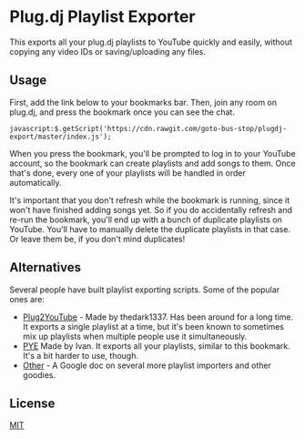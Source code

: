 # Plug.dj Playlist Exporter

This exports all your plug.dj playlists to YouTube quickly and easily, without
copying any video IDs or saving/uploading any files.

## Usage

First, add the link below to your bookmarks bar. Then, join any room on
plug.dj, and press the bookmark once you can see the chat.

```
javascript:$.getScript('https://cdn.rawgit.com/goto-bus-stop/plugdj-export/master/index.js');
```

When you press the bookmark, you'll be prompted to log in to your YouTube
account, so the bookmark can create playlists and add songs to them. Once that's
done, every one of your playlists will be handled in order automatically.

It's important that you don't refresh while the bookmark is running, since it
won't have finished adding songs yet. So if you do accidentally refresh and
re-run the bookmark, you'll end up with a bunch of duplicate playlists on
YouTube. You'll have to manually delete the duplicate playlists in that case. Or
leave them be, if you don't mind duplicates!

## Alternatives

Several people have built playlist exporting scripts. Some of the popular ones
are:

  * [Plug2YouTube](https://p2y.thedark1337.com) - Made by thedark1337.
    Has been around for a long time. It exports a single playlist at a time,
    but it's been known to sometimes mix up playlists when multiple people use
    it simultaneously.
  * [PYE](http://pye.sq10.net) Made by Ivan.
    It exports all your playlists, similar to this bookmark. It's a bit harder
    to use, though.
  * [Other](https://docs.google.com/document/d/1_ifpGijzhdjU3XxZ0bvBgFh1L_gcGWhh97wS9SjVs4s/edit) -
    A Google doc on several more playlist importers and other goodies.

## License

[MIT](./LICENSE)
